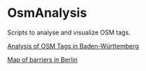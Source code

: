 # OsmAnalysis

Scripts to analyse and visualize OSM tags.

[Analysis of OSM Tags in Baden-Württemberg]( https://cargorocket.github.io/OsmAnalysis/html/OSM_Analysis_BW.html)

[Map of barriers in Berlin]( https://cargorocket.github.io/OsmAnalysis/html/map_berlin_barriers.R)
